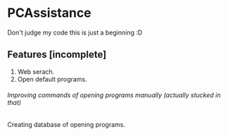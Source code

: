 # PCAssistance


Don't judge my code this is just a beginning :D

## Features [incomplete]
1. Web serach.
2. Open default programs. 

###### Improving commands of opening programs manually (actually stucked in that)
Creating database of opening programs.
